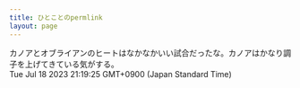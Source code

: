 ```yaml
---
title: ひとことのpermlink
layout: page
---
```

<div class="box" dt="1689682765274">
  カノアとオブライアンのヒートはなかなかいい試合だったな。カノアはかなり調子を上げてきている気がする。
  <div class="content is-small">Tue Jul 18 2023 21:19:25 GMT+0900 (Japan Standard Time)</div>
</div>